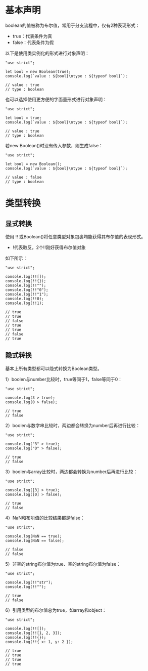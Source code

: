 # 基本声明

boolean的值被称为布尔值，常用于分支流程中，仅有2种表现形式：

- true：代表条件为真
- false：代表条件为假

以下是使用类实例化的形式进行对象声明：

```
"use strict";

let bool = new Boolean(true);
console.log(`value : ${bool}\ntype : ${typeof bool}`);

// value : true
// type : boolean
```

也可以选择使用更方便的字面量形式进行对象声明：

```
"use strict";

let bool = true;
console.log(`value : ${bool}\ntype : ${typeof bool}`);

// value : true
// type : boolean
```

若new Boolean()时没有传入参数，则生成false：

```
"use strict";

let bool = new Boolean();
console.log(`value : ${bool}\ntype : ${typeof bool}`);

// value : false
// type : boolean
```



# 类型转换

## 显式转换

使用 !! 或Boolean()将任意类型对象包裹均能获得其布尔值的表现形式。

- !代表取反，2个!!刚好获得布尔值对象

如下所示：

```
"use strict";

console.log(!![]);
console.log(!!{});
console.log(!!"");
console.log(!!"0");
console.log(!!"1");
console.log(!!0);
console.log(!!1);

// true
// true
// false
// true
// true
// false
// true
```



## 隐式转换

基本上所有类型都可以隐式转换为Boolean类型。

1）boolen与number比较时，true等同于1，false等同于0：

```
"use strict";

console.log(3 > true);
console.log(0 > false);

// true
// false
```

2）boolen与数字串比较时，两边都会转换为number后再进行比较：

```
"use strict";

console.log("3" > true);
console.log("0" > false);

// true
// false
```

3）boolen与array比较时，两边都会转换为number后再进行比较：

```
"use strict";

console.log([3] > true);
console.log([0] > false);

// true
// false
```

4）NaN和布尔值的比较结果都是false：

```
"use strict";

console.log(NaN == true);
console.log(NaN == false);

// false
// false
```

5）非空的string布尔值为true、空的string布尔值为false：

```
"use strict";

console.log(!!"str");
console.log(!!"");

// true
// false
```

6）引用类型的布尔值总为true，如array和object：

```
"use strict";

console.log(!![]);
console.log(!![1, 2, 3]);
console.log(!!{});
console.log(!!{ x: 1, y: 2 });

// true
// true
// true
// true
```

